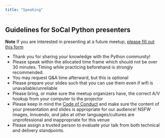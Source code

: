 ```yaml
---
title: "Speaking"
---
```



## Guidelines for SoCal Python presenters

**Note** If you are interested in presenting at a future meetup, [please fill out this form](https://docs.google.com/forms/d/e/1FAIpQLSeRqpkw4GrUDsQcSHr85MCCejYab6ZfNUL09-qQIXbxRszgiQ/viewform)

- Thank you for sharing your knowledge with the Python community!
- Please speak within the allocated time frame which should not be over 30 minutes. Timing while practicing beforehand is strongly recommended.
- You may request Q&A time afterward, but this is optional
- Please prepare your slides such that you can use them even if wifi is unavailable/unreliable
- Please bring, or make sure the meetup organizers have, the correct A/V hookup from your computer to the projector
- Please keep in mind the [Code of Conduct](/conduct) and make sure the content of your presentation and slides is  appropriate for our audience! NSFW images, innuendo, and jabs at other languages/cultures are unprofessional and inappropriate for this venue
- Please assign a trusted person to evaluate your talk from both technical and delivery standpoints.
